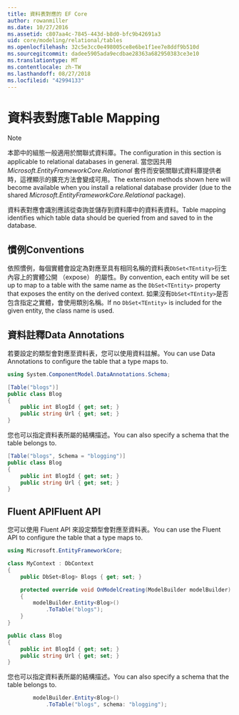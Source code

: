 ```yaml
---
title: 資料表對應的 EF Core
author: rowanmiller
ms.date: 10/27/2016
ms.assetid: c807aa4c-7845-443d-b8d0-bfc9b42691a3
uid: core/modeling/relational/tables
ms.openlocfilehash: 32c5e3cc0e498005ce8e6be1f1ee7e8ddf9b510d
ms.sourcegitcommit: dadee5905ada9ecdbae28363a682950383ce3e10
ms.translationtype: MT
ms.contentlocale: zh-TW
ms.lasthandoff: 08/27/2018
ms.locfileid: "42994133"
---
```

# <a name="table-mapping"></a><span data-ttu-id="bddb7-102">資料表對應</span><span class="sxs-lookup"><span data-stu-id="bddb7-102">Table Mapping</span></span>

> [!NOTE]  
> <span data-ttu-id="bddb7-103">本節中的組態一般適用於關聯式資料庫。</span><span class="sxs-lookup"><span data-stu-id="bddb7-103">The configuration in this section is applicable to relational databases in general.</span></span> <span data-ttu-id="bddb7-104">當您因共用 *Microsoft.EntityFrameworkCore.Relational* 套件而安裝關聯式資料庫提供者時，這裡顯示的擴充方法會變成可用。</span><span class="sxs-lookup"><span data-stu-id="bddb7-104">The extension methods shown here will become available when you install a relational database provider (due to the shared *Microsoft.EntityFrameworkCore.Relational* package).</span></span>

<span data-ttu-id="bddb7-105">資料表對應會識別應該從查詢並儲存到資料庫中的資料表資料。</span><span class="sxs-lookup"><span data-stu-id="bddb7-105">Table mapping identifies which table data should be queried from and saved to in the database.</span></span>

## <a name="conventions"></a><span data-ttu-id="bddb7-106">慣例</span><span class="sxs-lookup"><span data-stu-id="bddb7-106">Conventions</span></span>

<span data-ttu-id="bddb7-107">依照慣例，每個實體會設定為對應至具有相同名稱的資料表`DbSet<TEntity>`衍生內容上的實體公開 （expose） 的屬性。</span><span class="sxs-lookup"><span data-stu-id="bddb7-107">By convention, each entity will be set up to map to a table with the same name as the `DbSet<TEntity>` property that exposes the entity on the derived context.</span></span> <span data-ttu-id="bddb7-108">如果沒有`DbSet<TEntity>`是否包含指定之實體，會使用類別名稱。</span><span class="sxs-lookup"><span data-stu-id="bddb7-108">If no `DbSet<TEntity>` is included for the given entity, the class name is used.</span></span>

## <a name="data-annotations"></a><span data-ttu-id="bddb7-109">資料註釋</span><span class="sxs-lookup"><span data-stu-id="bddb7-109">Data Annotations</span></span>

<span data-ttu-id="bddb7-110">若要設定的類型會對應至資料表，您可以使用資料註解。</span><span class="sxs-lookup"><span data-stu-id="bddb7-110">You can use Data Annotations to configure the table that a type maps to.</span></span>

``` csharp
using System.ComponentModel.DataAnnotations.Schema;
```
``` csharp
[Table("blogs")]
public class Blog
{
    public int BlogId { get; set; }
    public string Url { get; set; }
}
```

<span data-ttu-id="bddb7-111">您也可以指定資料表所屬的結構描述。</span><span class="sxs-lookup"><span data-stu-id="bddb7-111">You can also specify a schema that the table belongs to.</span></span>

``` csharp
[Table("blogs", Schema = "blogging")]
public class Blog
{
    public int BlogId { get; set; }
    public string Url { get; set; }
}
```

## <a name="fluent-api"></a><span data-ttu-id="bddb7-112">Fluent API</span><span class="sxs-lookup"><span data-stu-id="bddb7-112">Fluent API</span></span>

<span data-ttu-id="bddb7-113">您可以使用 Fluent API 來設定類型會對應至資料表。</span><span class="sxs-lookup"><span data-stu-id="bddb7-113">You can use the Fluent API to configure the table that a type maps to.</span></span>

``` csharp
using Microsoft.EntityFrameworkCore;
```
``` csharp
class MyContext : DbContext
{
    public DbSet<Blog> Blogs { get; set; }

    protected override void OnModelCreating(ModelBuilder modelBuilder)
    {
        modelBuilder.Entity<Blog>()
            .ToTable("blogs");
    }
}

public class Blog
{
    public int BlogId { get; set; }
    public string Url { get; set; }
}
```

<span data-ttu-id="bddb7-114">您也可以指定資料表所屬的結構描述。</span><span class="sxs-lookup"><span data-stu-id="bddb7-114">You can also specify a schema that the table belongs to.</span></span>

<!-- [!code-csharp[Main](samples/core/relational/Modeling/FluentAPI/Samples/Relational/TableAndSchema.cs?highlight=2)] -->
``` csharp
        modelBuilder.Entity<Blog>()
            .ToTable("blogs", schema: "blogging");
```
